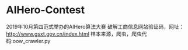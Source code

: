 # AIHero-Contest
2019年10月第四范式举办的AIHero算法大赛
破解工商信息网站验证码，网址：http://www.gsxt.gov.cn/index.html
样本来源，爬虫，爬虫代码:oow_crawler.py

